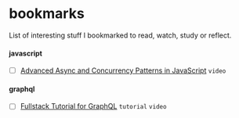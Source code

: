 # bookmarks

List of interesting stuff I bookmarked to read, watch, study or reflect.


#### javascript
- [ ] [Advanced Async and Concurrency Patterns in JavaScript](https://youtu.be/Qg1SvpIau6U) `video`


#### graphql
- [ ] [Fullstack Tutorial for GraphQL](https://www.howtographql.com/) `tutorial` `video`

